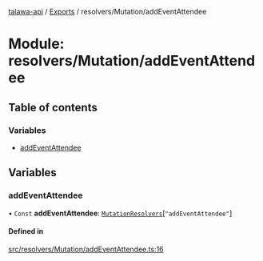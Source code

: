 [talawa-api](../README.md) / [Exports](../modules.md) / resolvers/Mutation/addEventAttendee

# Module: resolvers/Mutation/addEventAttendee

## Table of contents

### Variables

- [addEventAttendee](resolvers_Mutation_addEventAttendee.md#addeventattendee)

## Variables

### addEventAttendee

• `Const` **addEventAttendee**: [`MutationResolvers`](types_generatedGraphQLTypes.md#mutationresolvers)[``"addEventAttendee"``]

#### Defined in

[src/resolvers/Mutation/addEventAttendee.ts:16](https://github.com/PalisadoesFoundation/talawa-api/blob/0deccac/src/resolvers/Mutation/addEventAttendee.ts#L16)
